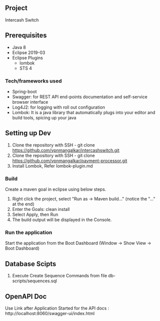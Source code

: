 ## Project
Intercash Switch

## Prerequisites
* Java 8
* Eclipse 2019-03
* Eclipse Plugins
    * lombok
    * STS 4

### Tech/frameworks used
* Spring-boot  
* Swagger: for REST API end-points documentation and self-service browser interface
* Log4J2: for logging with roll out configuration
* Lombok: It is a java library that automatically plugs into your editor and build tools, spicing up your java

## Setting up Dev
1. Clone the repository with SSH - git clone https://github.com/vpnmangalkar/intercashswitch.git 
2. Clone the repository with SSH - git clone https://github.com/vpnmangalkar/payment-processor.git 
3. Install Lombok, Refer lombok-plugin.md

### Build
Create a maven goal in eclipse using below steps.
	
1. Right click the project, select "Run as → Maven build..." (notice the "..." at the end)
2. Enter the Goals: clean install
3. Select Apply, then Run
4. The build output will be displayed in the Console.

### Run the application
Start the application from the Boot Dashboard (Window -> Show View -> Boot Dashboard)

## Database Scipts
1. Execute Create Sequence Commands from file db-scripts/sequences.sql

## OpenAPI Doc
Use Link after Application Started for the API docs : http://localhost:8060/swagger-ui/index.html 
